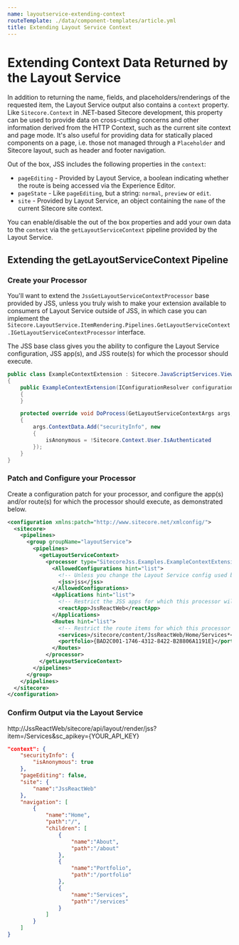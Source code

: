 ```yaml
---
name: layoutservice-extending-context
routeTemplate: ./data/component-templates/article.yml
title: Extending Layout Service Context
---
```


# Extending Context Data Returned by the Layout Service

In addition to returning the name, fields, and placeholders/renderings of the requested item, the Layout Service output also contains a `context` property. Like `Sitecore.Context` in .NET-based Sitecore development, this property can be used to provide data on cross-cutting concerns and other information derived from the HTTP Context, such as the current site context and page mode. It's also useful for providing data for statically placed components on a page, i.e. those not managed through a `Placeholder` and Sitecore layout, such as header and footer navigation.

Out of the box, JSS includes the following properties in the `context`:

* `pageEditing` - Provided by Layout Service, a boolean indicating whether the route is being accessed via the Experience Editor.
* `pageState` - Like `pageEditing`, but a string: `normal`, `preview` or `edit`.
* `site` - Provided by Layout Service, an object containing the `name` of the current Sitecore site context.

You can enable/disable the out of the box properties and add your own data to the `context` via the `getLayoutServiceContext` pipeline provided by the Layout Service.

## Extending the getLayoutServiceContext Pipeline

### Create your Processor

You'll want to extend the `JssGetLayoutServiceContextProcessor` base provided by JSS, unless you truly wish to make your extension available to consumers of Layout Service outside of JSS, in which case you can implement the `Sitecore.LayoutService.ItemRendering.Pipelines.GetLayoutServiceContext.IGetLayoutServiceContextProcessor` interface.

The JSS base class gives you the ability to configure the Layout Service configuration, JSS app(s), and JSS route(s) for which the processor should execute.


```csharp
public class ExampleContextExtension : Sitecore.JavaScriptServices.ViewEngine.LayoutService.Pipelines.GetLayoutServiceContext.JssGetLayoutServiceContextProcessor
{
    public ExampleContextExtension(IConfigurationResolver configurationResolver) : base(configurationResolver)
    {
    }

    protected override void DoProcess(GetLayoutServiceContextArgs args, AppConfiguration application)
    {
        args.ContextData.Add("securityInfo", new
        {
            isAnonymous = !Sitecore.Context.User.IsAuthenticated
        });
    }
}
```

### Patch and Configure your Processor

Create a configuration patch for your processor, and configure the app(s) and/or route(s) for which the processor should execute, as demonstrated below.

```xml
<configuration xmlns:patch="http://www.sitecore.net/xmlconfig/">
  <sitecore>
    <pipelines>
      <group groupName="layoutService">
        <pipelines>
          <getLayoutServiceContext>
            <processor type="SitecoreJss.Examples.ExampleContextExtension, SitecoreJss.Examples" resolve="true">
              <AllowedConfigurations hint="list">
                <!-- Unless you change the Layout Service config used by your JSS app, this should always be present. -->
                <jss>jss</jss>
              </AllowedConfigurations>
              <Applications hint="list">
                <!-- Restrict the JSS apps for which this processor will execute. -->
                <reactApp>JssReactWeb</reactApp>
              </Applications>
              <Routes hint="list">
                <!-- Restrict the route items for which this processor will execute. IDs, item paths, and wildcard item paths are allowed. -->
                <services>/sitecore/content/JssReactWeb/Home/Services*</services>
                <portfolio>{BAD2C001-1746-4312-8422-B28806A1191E}</portfolio>
              </Routes>
            </processor>
          </getLayoutServiceContext>
        </pipelines>
      </group>
    </pipelines>
  </sitecore>
</configuration>
```

### Confirm Output via the Layout Service

http://JssReactWeb/sitecore/api/layout/render/jss?item=/Services&sc_apikey={YOUR_API_KEY}

```json
"context": {
    "securityInfo": {
        "isAnonymous": true
    },
    "pageEditing": false,
    "site": {
        "name":"JssReactWeb"
    },
    "navigation": [
        {
            "name":"Home",
            "path":"/",
            "children": [
                {
                    "name":"About",
                    "path":"/about"
                },
                {
                    "name":"Portfolio",
                    "path":"/portfolio"
                },
                {
                    "name":"Services",
                    "path":"/services"
                }
            ]
        }
    ]
}
```